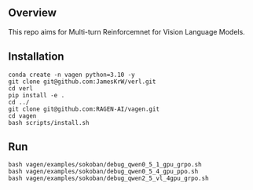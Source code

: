 ## Overview
This repo aims for Multi-turn Reinforcemnet for Vision Language Models.

## Installation

```
conda create -n vagen python=3.10 -y
git clone git@github.com:JamesKrW/verl.git
cd verl
pip install -e .
cd ../
git clone git@github.com:RAGEN-AI/vagen.git
cd vagen
bash scripts/install.sh
```

## Run
```
bash vagen/examples/sokoban/debug_qwen0_5_1_gpu_grpo.sh
bash vagen/examples/sokoban/debug_qwen0_5_4_gpu_ppo.sh
bash vagen/examples/sokoban/debug_qwen2_5_vl_4gpu_grpo.sh
```
